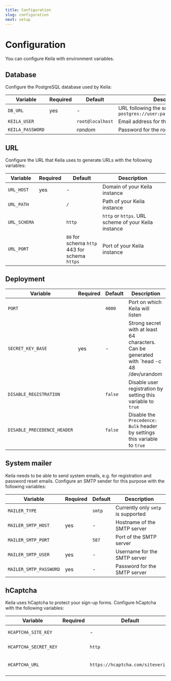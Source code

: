 ```yaml
---
title: Configuration
slug: configuration
next: setup
---
```


# Configuration

You can configure Keila with environment variables.

## Database
Configure the PostgreSQL database used by Keila:

| Variable      | Required | Default | Description  |
| ---------------- | -------- | ------- | --------------------------------------- |
| `DB_URL`         | yes      | -       | URL following the schema `postgres://user:password@host/database` |
| `KEILA_USER`     |          | `root@localhost` | Email address for the root user |
| `KEILA_PASSWORD` |          | *random* | Password for the root user           |

## URL
Configure the URL that Keila uses to generate URLs with the following variables:


| Variable      | Required | Default | Description  |
| ------------- | -------- | ------- | --------------------------------------- |
| `URL_HOST`    | yes      | -       | Domain of your Keila instance           |
| `URL_PATH`    |          | `/`     | Path of your Keila instance             |
| `URL_SCHEMA`  |          | `http`  | `http` or `https`. URL scheme of your Keila instance |
| `URL_PORT`    |          | `80` for schema `http`<br>443 for schema `https` | Port of your Keila instance |

## Deployment

| Variable               | Required | Default | Description                    |
| ---------------------- | -------- | ------- | ------------------------------ |
| `PORT`                 |          | `4000`  | Port on which Keila will listen |
| `SECRET_KEY_BASE`      | yes      | -       | Strong secret with at least 64 characters. Can be generated with `head -c 48 /dev/urandom | base64` |
| `DISABLE_REGISTRATION` |          | `false` | Disable user registration by setting this variable to `true` |
| `DISABLE_PRECEDENCE_HEADER` |     | `false` | Disable the `Precedence: Bulk` header by settings this variable to `true` |

## System mailer
Keila needs to be able to send system emails, e.g. for registration and password
reset emails. Configure an SMTP sender for this purpose with the following
variables:

| Variable               | Required | Default | Description                    |
| ---------------------- | -------- | ------- | ------------------------------ |
| `MAILER_TYPE`          |          | `smtp`  | Currently only `smtp` is supported |
| `MAILER_SMTP_HOST`     | yes      | -       | Hostname of the SMTP server    |
| `MAILER_SMTP_PORT`     |          | `587`   | Port of the SMTP server   |
| `MAILER_SMTP_USER`     | yes      | -       | Username for the SMTP server   |
| `MAILER_SMTP_PASSWORD` | yes      | -       | Password for the SMTP server   |

## hCaptcha
Keila uses hCaptcha to protect your sign-up forms. Configure hCaptcha with the
following variables:

| Variable              | Required | Default | Description                     |
| --------------------- | -------- | ------- | ------------------------------- |
| `HCAPTCHA_SITE_KEY`   |          | -       | hCaptcha site key               |
| `HCAPTCHA_SECRET_KEY` |          | `http`  | hCaptcha secret key             |
| `HCAPTCHA_URL`        |          | `https://hcaptcha.com/siteverify` | hCaptcha verification URL |